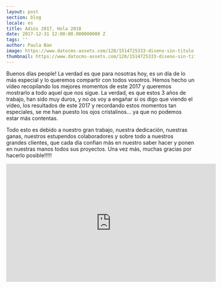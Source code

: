```yaml
---
layout: post
section: blog
locale: es
title: Adiós 2017, Hola 2018
date: 2017-12-31 12:00:00.000000000 Z
tags: ''
author: Paula Bao
image: https://www.datocms-assets.com/120/1514725333-diseno-sin-titulo.png?ch=DPR%2CWidth&auto=format&w=1024&fm=pjpg&auto=compress
thumbnail: https://www.datocms-assets.com/120/1514725333-diseno-sin-titulo.png?ch=DPR%2CWidth&auto=format&w=105&fm=pjpg&auto=compress
---
```


Buenos días people! 
La verdad es que para nosotras hoy, es un día de lo más especial y lo queremos compartir con todos vosotros. 
Hemos hecho un vídeo recopilando los mejores momentos de este 2017 y queremos mostrarlo a todo aquel que nos sigue. 
La verdad, es que estos 3 años de trabajo, han sido muy duros, y no os voy a engañar si os digo que viendo el vídeo, los resultados de este 2017 y recordando estos momentos tan especiales, se me han puesto los ojos cristalinos... ya que no podemos estar más contentas. 

Todo esto es debido a nuestro gran trabajo, nuestra dedicación, nuestras ganas, nuestros estupendos colaboradores y sobre todo a nuestros grandes clientes, que cada día confian más en nuestro saber hacer y ponen en nuestras manos todos sus proyectos. Una vez más, muchas gracias por hacerlo posible!!!!!


<iframe width="560" height="315" src="https://www.youtube.com/embed/HGSPAM9ri2k" frameborder="0" gesture="media" allow="encrypted-media" allowfullscreen></iframe>

